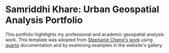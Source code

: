 # Samriddhi Khare: Urban Geospatial Analysis Portfolio

This portfolio hightlights my professional and academic geospatial analysis work. This template was adopted from [Stephanie Cheng's work](https://github.com/skycheng17/skycheng17.github.io) using [quarto](quarto.org/) documentation and by examining examples in the website's gallery.

